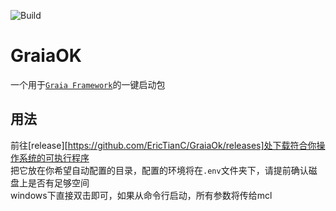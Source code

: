 ![Build](https://github.com/EricTianC/GraiaOK/workflows/Build/badge.svg)
# GraiaOK

一个用于[`Graia Framework`][Graia]的一键启动包

## 用法
前往[release][https://github.com/EricTianC/GraiaOk/releases]处下载符合你操作系统的可执行程序  
把它放在你希望自动配置的目录，配置的环境将在`.env`文件夹下，请提前确认磁盘上是否有足够空间  
windows下直接双击即可，如果从命令行启动，所有参数将传给mcl  


[Graia]: https://github.com/GraiaProject/Application